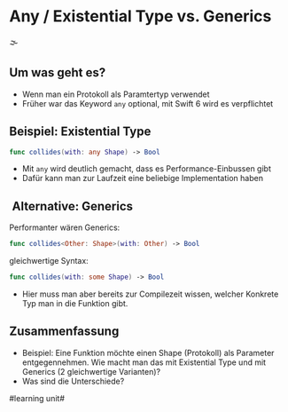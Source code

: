# Any / Existential Type vs. Generics
🌫️

## Um was geht es?
 - Wenn man ein Protokoll als Paramtertyp verwendet
- Früher war das Keyword `any` optional, mit Swift 6 wird es verpflichtet

## Beispiel: Existential Type

```swift
func collides(with: any Shape) -> Bool
```

- Mit `any` wird deutlich gemacht, dass es Performance-Einbussen gibt
- Dafür kann man zur Laufzeit eine beliebige Implementation haben

##  Alternative: Generics

Performanter wären Generics:

```swift
func collides<Other: Shape>(with: Other) -> Bool
```

gleichwertige Syntax:

```swift
func collides(with: some Shape) -> Bool
```

- Hier muss man aber bereits zur Compilezeit wissen, welcher Konkrete Typ man in die Funktion gibt.

## Zusammenfassung
- Beispiel: Eine Funktion möchte einen Shape (Protokoll) als Parameter entgegennehmen. Wie macht man das mit Existential Type und mit Generics (2 gleichwertige Varianten)? 
- Was sind die Unterschiede?

#learning unit#